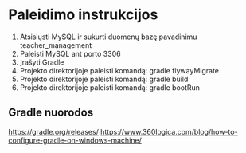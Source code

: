 # Paleidimo instrukcijos

1. Atsisiųsti MySQL ir sukurti duomenų bazę pavadinimu teacher_management
2. Paleisti MySQL ant porto 3306
3. Įrašyti Gradle
4. Projekto direktorijoje paleisti komandą: gradle flywayMigrate
5. Projekto direktorijoje paleisti komandą: gradle build 
6. Projekto direktorijoje paleisti komandą: gradle bootRun

## Gradle nuorodos
https://gradle.org/releases/
https://www.360logica.com/blog/how-to-configure-gradle-on-windows-machine/
